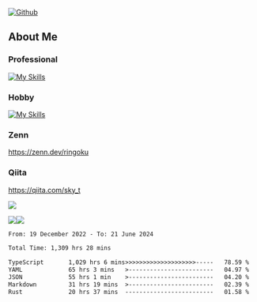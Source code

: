 [![Github](https://img.shields.io/github/followers/skyt-a?label=Follow&style=social)](https://github.com/skyt-a)

## About Me
### Professional
[![My Skills](https://skillicons.dev/icons?i=react,ts,js,nodejs,java,graphql,firebase,githubactions&theme=light)](https://skillicons.dev)
### Hobby
[![My Skills](https://skillicons.dev/icons?i=unity,rust,py&theme=light)](https://skillicons.dev)

### Zenn
https://zenn.dev/ringoku
### Qiita
https://qiita.com/sky_t


![](https://github-profile-summary-cards.vercel.app/api/cards/profile-details?username=skyt-a&theme=default)

![](https://github-profile-summary-cards.vercel.app/api/cards/repos-per-language?username=skyt-a&theme=default)![](https://github-profile-summary-cards.vercel.app/api/cards/stats?username=RinGoku&theme=default)

<!--START_SECTION:waka-->

```txt
From: 19 December 2022 - To: 21 June 2024

Total Time: 1,309 hrs 28 mins

TypeScript       1,029 hrs 6 mins>>>>>>>>>>>>>>>>>>>>-----   78.59 %
YAML             65 hrs 3 mins   >------------------------   04.97 %
JSON             55 hrs 1 min    >------------------------   04.20 %
Markdown         31 hrs 19 mins  >------------------------   02.39 %
Rust             20 hrs 37 mins  -------------------------   01.58 %
```

<!--END_SECTION:waka-->

